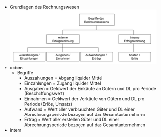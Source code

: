 - Grundlagen des Rechnungswesen <img src="https://github.com/ICH-BIN-HXM/images_BWL/blob/main/Snipaste_2024-01-08_15-15-39.png?raw=" width="600" /> 
- extern 
	- Begriffe 
		- Auszahlungen = Abgang liquider Mittel 
		- Einzahlungen = Zugang liquider Mittel 
		- Ausgaben = Geldwert der Einkäufe an Gütern und DL pro Periode (Beschaffungswert) 
		- Einnahmen = Geldwert der Verkäufe von Gütern und DL pro Periode (Erlös, Umsatz) 
		- Aufwand = Wert aller verbrauchten Güter und DL einer Abrechnungsperiode bezogen auf das Gesamtunternehmen 
		- Ertrag = Wert aller erstellen Güter und DL einer Abrechnungsperiode bezogen auf das Gesamtunternehmen 
- intern 
